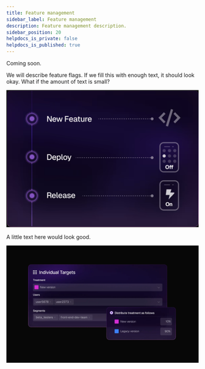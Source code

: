 ```yaml
---
title: Feature management
sidebar_label: Feature management
description: Feature management description.
sidebar_position: 20
helpdocs_is_private: false
helpdocs_is_published: true
---
```


Coming soon.

<div style={{display: 'flex', width:'100%', boxSizing: 'border-box'}}>
<div style={{paddingRight:'10px'}}>

We will describe feature flags. If we fill this with enough text, it should look okay. What if the amount of text is small?

</div>
<div style={{maxWidth: '380px'}} align='right'>

![](./static/new-feature.png)

</div>
</div>

A little text here would look good.

![](./static/feature-flag.png)